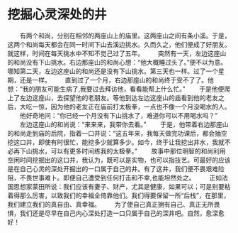 # 挖掘心灵深处的井
　　有两个和尚，分别在相邻的两座山上的庙里。这两座山之间有条小溪。于是，这两个和尚每天都会在同一时间下山去溪边挑水。久而久之，他们便成了好朋友。就这样，时间在每天挑水中不知不觉己过了五年。 
　　突然有一天，左边这座山的和尚没有下山挑水。右边那座山的和尚心想：“他大概睡过头了。”便不以为意。哪知第二天，左边这座山的和尚还是没有下山挑水。第三天也一样。过了一个星期，还是一样。 
　　直到过了一个月，右边那座山的和尚终于受不了了。他想：“我的朋友可能生病了,我要过去拜访他，看看能帮上什么忙。” 
　　于是他便爬上了左边这座山，去探望他的老朋友。等他到达左边这座山的庙看到他的老友之后，大吃一惊，因为他的老友正在庙前打太极拳，一点也不像一个月没喝水的人。 
　　他好奇地问：“你已经一个月没有下山挑水了，难道你可以不用喝水吗？” 
　　左边这座山的和尚说：“来来来，我带你去看。” 
　　于是，他带着右边那座山的和尚走到庙的后院，指着一口井说：“这五年来，我每天做完功课后，都会抽空挖这口井，即使有时很忙，能挖多少就算多少。如今，终于让我挖出井水，我就不必再下山挑水，可以有更多时间练我的太极拳。” 
　　故事中那位明智的和尚利用空闲时间挖掘出的这口井，我认为，既可以是实物，也可以指技艺。可最好的应该是在自己心灵的深处开掘出的一口属于自己的井。有了这井，我们便不畏艰难险阻，不畏世事难卜。即便自己遭受到任何打击和不幸,也能坦然处之。 
　　正如法国思想家蒙田所说：我们应该有妻子、财产，尤其是健康，如果可以；可是别要粘着得那么厉害，以致我们的幸福全倚靠他们。我们得要保留一所“后栈”，在那里，我们建立我们的真自由、真幸福。 
　　为了使自己真正拥有自己、真正无所畏惧，我们还是尽早在自己内心深处打造一口只属于自己的深井吧。自然，愈深愈好！
 
